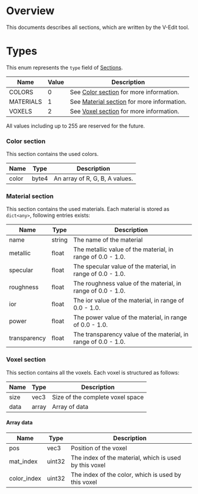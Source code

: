 # Overview

This documents describes all sections, which are written by the V-Edit tool.

# Types

This enum represents the `type` field of [Sections](VEditFormat.md#Sections).

| Name  | Value   | Description   |
|-------------- | -------------- | -------------- |
| COLORS    | 0     | See [Color section](#Color-section) for more information. |
| MATERIALS | 1 | See [Material section](#Material-section) for more information. |
| VOXELS | 2 | See [Voxel section](#Voxel-section) for more information. |

All values including up to 255 are reserved for the future. 

### Color section

This section contains the used colors.

| Name  | Type   | Description   |
|-------------- | -------------- | -------------- |
| color | byte4 | An array of R, G, B, A values. |

### Material section

This section contains the used materials. Each material is stored as `dict<any>`, following entries exists:

| Name  | Type   | Description   |
|-------------- | -------------- | -------------- |
| name | string | The name of the material |
| metallic | float | The metallic value of the material, in range of 0.0 - 1.0. |
| specular | float | The specular value of the material, in range of 0.0 - 1.0. |
| roughness | float | The roughness value of the material, in range of 0.0 - 1.0. |
| ior | float | The ior value of the material, in range of 0.0 - 1.0. |
| power | float | The power value of the material, in range of 0.0 - 1.0. |
| transparency | float | The transparency value of the material, in range of 0.0 - 1.0. |

### Voxel section

This section contains all the voxels. Each voxel is structured as follows:

| Name  | Type   | Description   |
|-------------- | -------------- | -------------- |
| size | vec3 | Size of the complete voxel space |
| data | array | Array of data |

#### Array data

| Name  | Type   | Description   |
|-------------- | -------------- | -------------- |
| pos | vec3 | Position of the voxel |
| mat_index | uint32 | The index of the material, which is used by this voxel |
| color_index | uint32 | The index of the color, which is used by this voxel |